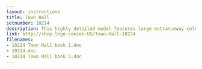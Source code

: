 ```yaml
---
layout: instructions
title: Town Hall
setnumber: 10214
description: This highly detailed model features large entranceway columns, a coat of arms, a tall bell tower with clock and a large skylight that lets you see inside! On the ground floor, the large hall, tax office and auditorium have everything you need to run the town. Take the working elevator up to the secretary and mayor’s offices on the second floor, realistically furnished with desks, chairs, paintings and even a frog sculpture. Hold a meeting and address the town’s citizens at the podium! On the third floor, a spacious meeting room features a large conference table, chairs, globe and plants.
link: http://shop.lego.com/en-US/Town-Hall-10224
filenames: 
- 10224 Town Hall book 1.doc
- 10224.doc
- 10224 Town Hall book 3.doc
---
```


